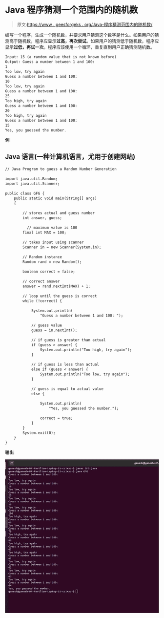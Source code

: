 # Java 程序猜测一个范围内的随机数

> 原文:[https://www . geesforgeks . org/Java-程序猜测范围内的随机数/](https://www.geeksforgeeks.org/java-program-to-guess-a-random-number-in-a-range/)

编写一个程序，生成一个随机数，并要求用户猜测这个数字是什么。如果用户的猜测高于随机数，程序应显示**过高，再次尝试**。如果用户的猜测低于随机数，程序应显示**过低，再试一次**。程序应该使用一个循环，重复直到用户正确猜测随机数。

```
Input: 15 (a random value that is not known before)
Output: Guess a number between 1 and 100: 
1
Too low, try again
Guess a number between 1 and 100: 
10
Too low, try again
Guess a number between 1 and 100: 
25
Too high, try again
Guess a number between 1 and 100: 
20
Too high, try again
Guess a number between 1 and 100: 
15
Yes, you guessed the number.
```

**例**

## Java 语言(一种计算机语言，尤用于创建网站)

```
// Java Program to guess a Random Number Generation

import java.util.Random;
import java.util.Scanner;

public class GFG {
    public static void main(String[] args)
    {

        // stores actual and guess number
        int answer, guess;

          // maximum value is 100
        final int MAX = 100;

        // takes input using scanner
        Scanner in = new Scanner(System.in);

        // Random instance
        Random rand = new Random();

        boolean correct = false;

        // correct answer
        answer = rand.nextInt(MAX) + 1;

        // loop until the guess is correct
        while (!correct) {

            System.out.println(
                "Guess a number between 1 and 100: ");

            // guess value
            guess = in.nextInt();

            // if guess is greater than actual
            if (guess > answer) {
                System.out.println("Too high, try again");
            }

            // if guess is less than actual
            else if (guess < answer) {
                System.out.println("Too low, try again");
            }

            // guess is equal to actual value
            else {

                System.out.println(
                    "Yes, you guessed the number.");

                correct = true;
            }
        }
        System.exit(0);
    }
}
```

**输出**

![Guess a Random number in a range](img/cf9bc508a4cb7b9490b342f99066071f.png)